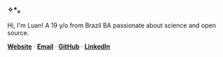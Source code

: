 ### ✧*。

Hi, I'm Luan! A 19 y/o from Brazil BA passionate about science and open source.

[**Website**](https://luanrt.is-a.dev/) · [**Email**](mailto:luan.lrt4@gmail.com) · [**GitHub**](https://github.com/LuanRT) · [**LinkedIn**](https://linkedin.com/in/luanrt)
